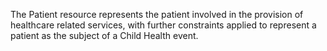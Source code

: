 The Patient resource represents the patient involved in the provision of healthcare related services, with further constraints applied to represent a patient as the subject of a Child Health event.